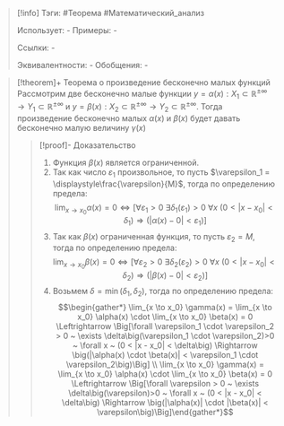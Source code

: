 > [!info]
> Тэги: #Теорема #Математический_анализ   
> 
> Использует: *-*
> Примеры: *-*
> 
> Ссылки: *-*
> 
> Эквивалентности: *-*
> Обобщения: *-*

> [!theorem]+ Теорема о произведение бесконечно малых функций
> Рассмотрим две бесконечно малые функции $y=\alpha(x):X_1 \subset \mathbb{R}^{\pm\infty}\rightarrow Y_1 \subset \mathbb{R}^{\pm\infty}$ и $y = \beta (x):X_2 \subset \mathbb{R}^{\pm\infty}\rightarrow Y_2 \subset \mathbb{R}^{\pm\infty}$. Тогда произведение бесконечно малых $\alpha(x)$ и $\beta (x)$ будет давать бесконечно малую величину $\gamma (x)$
> > [!proof]- Доказательство
> > 1. Функция $\beta(x)$ является ограниченной. 
> > 2. Так как число $\varepsilon_1$ произвольное, то пусть $\varepsilon_1 = \displaystyle\frac{\varepsilon}{M}$, тогда по определению предела: $$\lim_{x \to x_0} \alpha(x) = 0 \Leftrightarrow \Big[\forall \varepsilon_1 > 0 ~ \exists \delta_1\big(\varepsilon_1)>0 ~ \forall x ~ (0 < |x - x_0| < \delta_1\big) \Rightarrow \big(|\alpha (x) - 0| < \varepsilon_1\big)\Big]$$
> > 3. Так как $\beta(x)$ ограниченная функция, то пусть $\varepsilon_2 = M$, тогда по определению предела: $$\lim_{x \to x_0} \beta(x) = 0 \Leftrightarrow \Big[\forall \varepsilon_2 > 0 ~ \exists \delta_2\big(\varepsilon_2)>0 ~ \forall x ~ (0 < |x - x_0| < \delta_2\big) \Rightarrow \big(|\beta(x) - 0| < \varepsilon_2\big)\Big]$$
> > 4. Возьмем $\delta = \min(\delta_1, \delta_2)$, тогда по определению предела: $$\begin{gather*} \lim_{x \to x_0} \gamma(x) = \lim_{x \to x_0} \alpha(x) \cdot \lim_{x \to x_0} \beta(x) = 0 \Leftrightarrow \Big[\forall \varepsilon_1 \cdot \varepsilon_2 > 0 ~ \exists \delta\big(\varepsilon_1 \cdot \varepsilon_2)>0 ~ \forall x ~ (0 < |x - x_0| < \delta\big) \Rightarrow \big(|\alpha(x) \cdot \beta(x)| < \varepsilon_1 \cdot \varepsilon_2\big)\Big] \\ \lim_{x \to x_0} \gamma(x) = \lim_{x \to x_0} \alpha(x) \cdot \lim_{x \to x_0} \beta(x) = 0 \Leftrightarrow \Big[\forall \varepsilon > 0 ~ \exists \delta\big(\varepsilon)>0 ~ \forall x ~ (0 < |x - x_0| < \delta\big) \Rightarrow \big(|\alpha(x)| \cdot |\beta(x)| < \varepsilon\big)\Big]\end{gather*}$$
